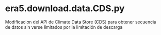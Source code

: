 # era5.download.data.CDS.py
Modificacion del API de Climate Data Store (CDS) para obtener secuencia de datos sin verse limitados por la limitación de descarga

